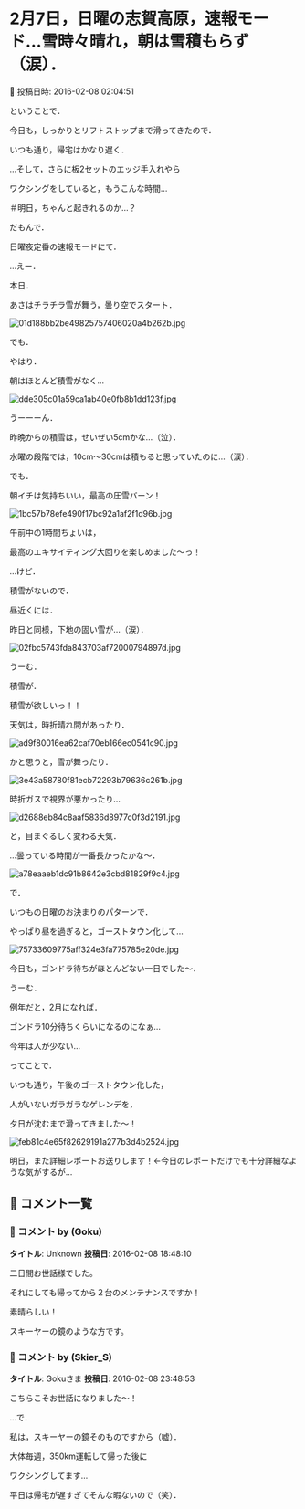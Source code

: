 # 2月7日，日曜の志賀高原，速報モード…雪時々晴れ，朝は雪積もらず（涙）．

📅 投稿日時: 2016-02-08 02:04:51

ということで．


今日も，しっかりとリフトストップまで滑ってきたので．


いつも通り，帰宅はかなり遅く．


…そして，さらに板2セットのエッジ手入れやら


ワクシングをしていると，もうこんな時間…


＃明日，ちゃんと起きれるのか…？





だもんで．


日曜夜定番の速報モードにて．








…えー．


本日．


あさはチラチラ雪が舞う，曇り空でスタート．




![01d188bb2be49825757406020a4b262b.jpg](images/01d188bb2be49825757406020a4b262b.jpg)




でも．


やはり．


朝はほとんど積雪がなく…




![dde305c01a59ca1ab40e0fb8b1dd123f.jpg](images/dde305c01a59ca1ab40e0fb8b1dd123f.jpg)




うーーーん．


昨晩からの積雪は，せいぜい5cmかな…（泣）．


水曜の段階では，10cm～30cmは積もると思っていたのに…（涙）．





でも．


朝イチは気持ちいい，最高の圧雪バーン！




![1bc57b78efe490f17bc92a1af2f1d96b.jpg](images/1bc57b78efe490f17bc92a1af2f1d96b.jpg)




午前中の1時間ちょいは，


最高のエキサイティング大回りを楽しめました～っ！





…けど．


積雪がないので．


昼近くには．


昨日と同様，下地の固い雪が…（涙）．




![02fbc5743fda843703af72000794897d.jpg](images/02fbc5743fda843703af72000794897d.jpg)




うーむ．


積雪が．


積雪が欲しいっ！！





天気は，時折晴れ間があったり．




![ad9f80016ea62caf70eb166ec0541c90.jpg](images/ad9f80016ea62caf70eb166ec0541c90.jpg)




かと思うと，雪が舞ったり．




![3e43a58780f81ecb72293b79636c261b.jpg](images/3e43a58780f81ecb72293b79636c261b.jpg)




時折ガスで視界が悪かったり…




![d2688eb84c8aaf5836d8977c0f3d2191.jpg](images/d2688eb84c8aaf5836d8977c0f3d2191.jpg)




と，目まぐるしく変わる天気．


…曇っている時間が一番長かったかな～．




![a78eaaeb1dc91b8642e3cbd81829f9c4.jpg](images/a78eaaeb1dc91b8642e3cbd81829f9c4.jpg)







で．


いつもの日曜のお決まりのパターンで．


やっぱり昼を過ぎると，ゴーストタウン化して…




![75733609775aff324e3fa775785e20de.jpg](images/75733609775aff324e3fa775785e20de.jpg)




今日も，ゴンドラ待ちがほとんどない一日でした～．


うーむ．


例年だと，2月になれば．


ゴンドラ10分待ちくらいになるのになぁ…


今年は人が少ない…





ってことで．


いつも通り，午後のゴーストタウン化した，


人がいないガラガラなゲレンデを，


夕日が沈むまで滑ってきました～！




![feb81c4e65f82629191a277b3d4b2524.jpg](images/feb81c4e65f82629191a277b3d4b2524.jpg)







明日，また詳細レポートお送りします！←今日のレポートだけでも十分詳細なような気がするが…

## 💬 コメント一覧

### 💬 コメント by (Goku)
**タイトル**: Unknown
**投稿日**: 2016-02-08 18:48:10

二日間お世話様でした。



それにしても帰ってから２台のメンテナンスですか！

素晴らしい！

スキーヤーの鏡のような方です。

### 💬 コメント by (Skier_S)
**タイトル**: Gokuさま
**投稿日**: 2016-02-08 23:48:53

こちらこそお世話になりました～！

…で．

私は，スキーヤーの鏡そのものですから（嘘）．

大体毎週，350km運転して帰った後に

ワクシングしてます…

平日は帰宅が遅すぎてそんな暇ないので（笑）．

